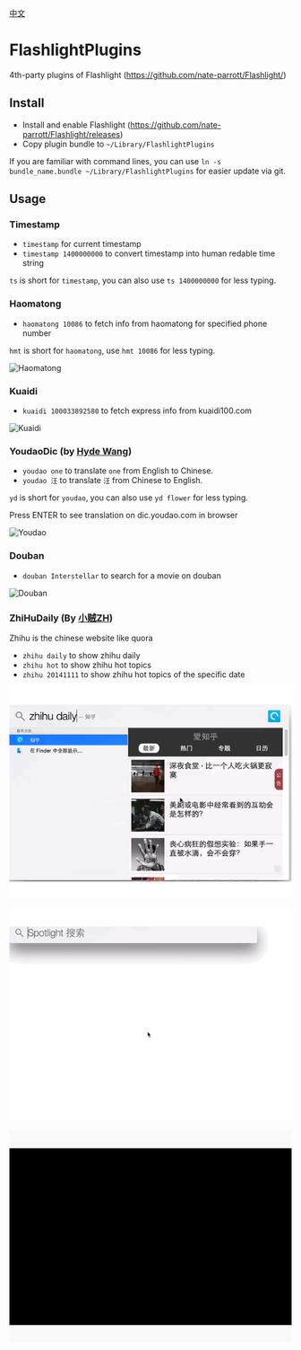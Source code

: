 [中文](README_CN.md)

FlashlightPlugins
=================

4th-party plugins of Flashlight (https://github.com/nate-parrott/Flashlight/)

## Install ##

- Install and enable Flashlight (https://github.com/nate-parrott/Flashlight/releases)
- Copy plugin bundle to `~/Library/FlashlightPlugins`

If you are familiar with command lines, you can use `ln -s bundle_name.bundle ~/Library/FlashlightPlugins` for easier update via git.

## Usage ##

### Timestamp ###

- `timestamp` for current timestamp
- `timestamp 1400000000` to convert timestamp into human redable time string

`ts` is short for `timestamp`, you can also use `ts 1400000000` for less typing.

### Haomatong ###

- `haomatong 10086` to fetch info from haomatong for specified phone number

`hmt` is short for `haomatong`, use `hmt 10086` for less typing.

![Haomatong](images/haomatong.png)

### Kuaidi ###

- `kuaidi 100033892580` to fetch express info from kuaidi100.com

![Kuaidi](images/kuaidi.png)

### YoudaoDic (by [Hyde Wang](https://github.com/callmewhy)) ###

- `youdao one` to translate `one` from English to Chinese.
- `youdao 汪` to translate `汪` from Chinese to English.

`yd` is short for `youdao`, you can also use `yd flower` for less typing.

Press ENTER to see translation on dic.youdao.com in browser

![Youdao](images/youdao.png)

### Douban ###

- `douban Interstellar` to search for a movie on douban

![Douban](images/douban.png)

### ZhiHuDaily (By [小贼ZH](https://github.com/ZHONGHuanGit/ZhihuDaily))

Zhihu is the chinese website like quora

- `zhihu daily`  to show zhihu daily 
-  `zhihu hot` to show zhihu hot topics
-  `zhihu 20141111` to show zhihu hot topics of the specific date

![](https://raw.githubusercontent.com/ZHONGHuanGit/ZhihuDaily/master/zhihu1.gif)

![](https://raw.githubusercontent.com/ZHONGHuanGit/ZhihuDaily/master/zhihuHot.gif)

![](https://raw.githubusercontent.com/ZHONGHuanGit/ZhihuDaily/master/zhihuDate.gif)


